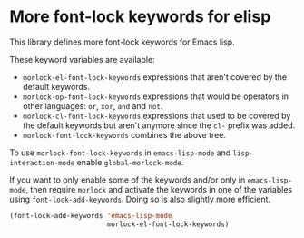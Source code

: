 More font-lock keywords for elisp
=================================

This library defines more font-lock keywords for Emacs lisp.

These keyword variables are available:

* `morlock-el-font-lock-keywords` expressions that aren't
  covered by the default keywords.
* `morlock-op-font-lock-keywords` expressions that would be
  operators in other languages: `or`, `xor`, `and` and `not`.
* `morlock-cl-font-lock-keywords` expressions that used to be
  covered by the default keywords but aren't anymore since
  the `cl-` prefix was added.
* `morlock-font-lock-keywords` combines the above tree.

To use `morlock-font-lock-keywords` in `emacs-lisp-mode` and
`lisp-interaction-mode` enable `global-morlock-mode`.

If you want to only enable some of the keywords and/or only in
`emacs-lisp-mode`, then require `morlock` and activate the keywords
in one of the variables using `font-lock-add-keywords`.  Doing so
is also slightly more efficient.

```lisp
(font-lock-add-keywords 'emacs-lisp-mode
                        morlock-el-font-lock-keywords)
```
